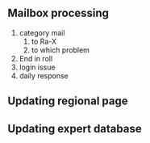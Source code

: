 ## Mailbox processing
1. category mail 
	1. to Ra-X 
	2. to which problem
2. End in roll
3. login issue
5. daily response
## Updating regional page
## Updating expert database

